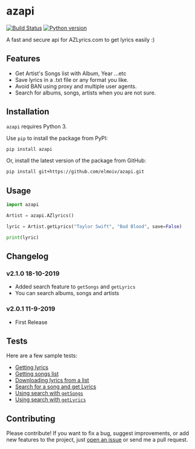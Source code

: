 # azapi
[![Build Status](https://api.travis-ci.org/elmoiv/azapi.svg?branch=master)](https://travis-ci.org/elmoiv/azapi)
[![Python version](https://img.shields.io/badge/python-3.x-brightgreen.svg)](https://pypi.org/project/azapi/)

A fast and secure api for AZLyrics.com to get lyrics easily :)


## Features
- Get Artist's Songs list with Album, Year ...etc
- Save lyrics in a .txt file or any format you like.
- Avoid BAN using proxy and multiple user agents.
- Search for albums, songs, artists when you are not sure.

## Installation
`azapi` requires Python 3.

Use `pip` to install the package from PyPI:

```bash
pip install azapi
```

Or, install the latest version of the package from GitHub:

```bash
pip install git+https://github.com/elmoiv/azapi.git
```
## Usage
```python
import azapi

Artist = azapi.AZlyrics()

lyric = Artist.getLyrics("Taylor Swift", "Bad Blood", save=False)

print(lyric)
```
## Changelog

### v2.1.0 18-10-2019
* Added search feature to `getSongs` and `getLyrics`
* You can search albums, songs and artists

### v2.0.1 11-9-2019
* First Release

## Tests
Here are a few sample tests:

* [Getting lyrics](https://github.com/elmoiv/azapi/tree/master/tests/test1.py)
* [Getting songs list](https://github.com/elmoiv/azapi/tree/master/tests/test2.py)
* [Downloading lyrics from a list](https://github.com/elmoiv/azapi/tree/master/tests/test3.py)
* [Search for a song and get Lyrics](https://github.com/elmoiv/azapi/tree/master/tests/test4.py)
* [Using search with `getSongs`](https://github.com/elmoiv/azapi/tree/master/tests/test5.py)
* [Using search with `getLyrics`](https://github.com/elmoiv/azapi/tree/master/tests/test6.py)


## Contributing
Please contribute! If you want to fix a bug, suggest improvements, or add new features to the project, just [open an issue](https://github.com/elmoiv/azapi/issues) or send me a pull request.
